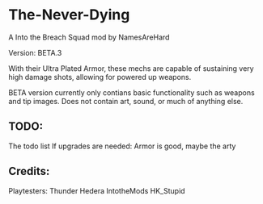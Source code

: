 # The-Never-Dying
A Into the Breach Squad mod by NamesAreHard

Version: BETA.3

With their Ultra Plated Armor, these mechs are capable of sustaining very high damage shots, allowing for powered up weapons.

BETA version currently only contians basic functionality such as weapons and tip images.
Does not contain art, sound, or much of anything else.

## TODO:
The todo list
If upgrades are needed:
Armor is good, maybe the arty


## Credits:
Playtesters:
Thunder
Hedera
IntotheMods
HK_Stupid
